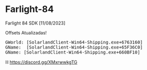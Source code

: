 # Farlight-84
Farlight 84 SDK [11/08/2023]

Offsets Atualizadas!
<pre>GWorld: [SolarlandClient-Win64-Shipping.exe+6763160]
GName:  [SolarlandClient-Win64-Shipping.exe+65F36C0]
GName: [SolarlandClient-Win64-Shipping.exe+660BF10]
</pre>


⛓ <a href="[https://www.youtube.com/watch?v=9-qgmsUUCK4](https://discord.gg/XMxrwwkgTG)" rel="nofollow">https://discord.gg/XMxrwwkgTG</a>
